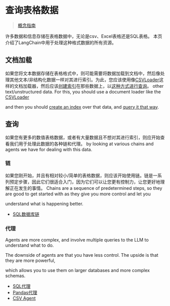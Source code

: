 # 查询表格数据


> [概念指南](https://docs.langchain.com/docs/use-cases/qa-tabular)




许多数据和信息存储在表格数据中，无论是csv、Excel表格还是SQL表格。
本页介绍了LangChain中用于处理这种格式数据的所有资源。


## 文档加载
如果您将文本数据存储在表格格式中，则可能需要将数据加载到文档中，然后像处理其他文本/非结构化数据一样对其进行索引。为此，您应该使用像[CSVLoader](../modules/indexes/document_loaders/examples/csv.ipynb)这样的文档加载器，然后应该[创建索引](../modules/indexes.rst)在那些数据上，以[这种方式进行查询](../modules/chains/index_examples/vector_db_qa.ipynb)。
other text/unstructured data. For this, you should use a document loader like the [CSVLoader](../modules/indexes/document_loaders/examples/csv.ipynb)

and then you should [create an index](../modules/indexes.rst) over that data, and [query it that way](../modules/chains/index_examples/vector_db_qa.ipynb).



## 查询
如果您有更多的数值表格数据，或者有大量数据且不想对其进行索引，则应开始查看我们用于处理此数据的各种链和代理。
by looking at various chains and agents we have for dealing with this data.



### 链


如果您刚开始，并且有相对较小/简单的表格数据，则应该开始使用链。链是一系列预定步骤，因此它们很适合入门，因为它们可以让您更有控制力，让您更好地理解正在发生的事情。
Chains are a sequence of predetermined steps, so they are good to get started with as they give you more control and let you 

understand what is happening better.



- [SQL数据库链](../modules/chains/examples/sqlite.ipynb)


### 代理


Agents are more complex, and involve multiple queries to the LLM to understand what to do.

The downside of agents are that you have less control. The upside is that they are more powerful,

which allows you to use them on larger databases and more complex schemas. 



- [SQL代理](../modules/agents/toolkits/examples/sql_database.ipynb)
- [Pandas代理](../modules/agents/toolkits/examples/pandas.ipynb)
- [CSV Agent](../modules/agents/toolkits/examples/csv.ipynb)

